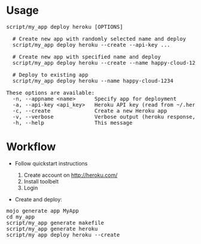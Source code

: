 # Usage
<pre>
script/my_app deploy heroku [OPTIONS]

  # Create new app with randomly selected name and deploy
  script/my_app deploy heroku --create --api-key ...

  # Create new app with specified name and deploy
  script/my_app deploy heroku --create --name happy-cloud-1234

  # Deploy to existing app
  script/my_app deploy heroku --name happy-cloud-1234

These options are available:
  -n, --appname &lt;name&gt;      Specify app for deployment
  -a, --api-key &lt;api_key&gt;   Heroku API key (read from ~/.heroku/credentials by default).
  -c, --create              Create a new Heroku app
  -v, --verbose             Verbose output (heroku response, git output)
  -h, --help                This message
</pre>

# Workflow

* Follow quickstart instructions
  1. Create account on http://heroku.com/
  2. Install toolbelt
  3. Login

* Create and deploy:
<pre>
mojo generate app MyApp
cd my_app
script/my_app generate makefile
script/my_app generate heroku
script/my_app deploy heroku --create
</pre>
